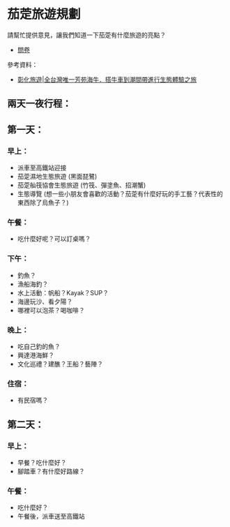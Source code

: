 # 茄萣旅遊規劃

請幫忙提供意見，讓我們知道一下茄萣有什麼旅遊的亮點？

* [問卷](https://forms.gle/hPmRwXAqH6VLwftr5)

參考資料：

* [彰化旅遊|全台灣唯一芳苑海牛．搭牛車到潮間帶進行生態體驗之旅](https://ipapago.tw/blog/post/fangyuan-cow)

## 兩天一夜行程：

## 第一天：

### 早上：

* 派車至高鐵站迎接
* 茄萣濕地生態旅遊 (黑面琵鷺)
* 茄萣舢筏協會生態旅遊 (竹筏、彈塗魚、招潮蟹)
* 生態導覽 (想一些小朋友會喜歡的活動？茄萣有什麼好玩的手工藝？代表性的東西除了烏魚子？)

### 午餐：

* 吃什麼好呢？可以訂桌嗎？ 

### 下午：

* 釣魚？
* 漁船海釣？
* 水上活動：帆船？Kayak？SUP？
* 海邊玩沙、看夕陽？
* 哪裡可以泡茶？喝咖啡？

### 晚上：

* 吃自己釣的魚？
* 興達港海鮮？
* 文化巡禮？建醮？王船？藝陣？

### 住宿：

* 有民宿嗎？

## 第二天：

### 早上：

* 早餐？吃什麼好？
* 腳踏車？有什麼好路線？

### 午餐：

* 吃什麼好？
* 午餐後，派車送至高鐵站
